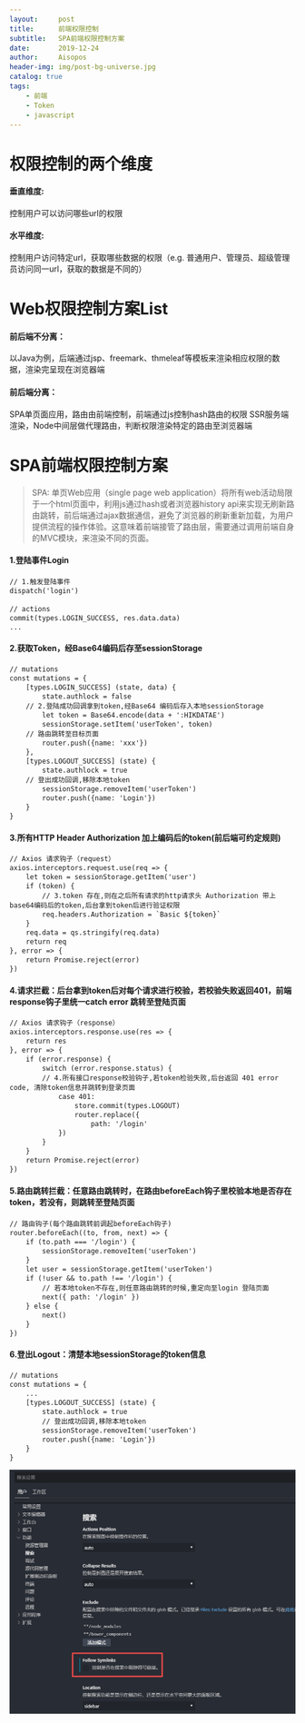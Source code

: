 ```yaml
---
layout:     post
title:      前端权限控制
subtitle:   SPA前端权限控制方案
date:       2019-12-24
author:     Aisopos
header-img: img/post-bg-universe.jpg
catalog: true
tags:
    - 前端
    - Token
    - javascript
---
```


# 权限控制的两个维度

#### 垂直维度: 
控制用户可以访问哪些url的权限
#### 水平维度: 
控制用户访问特定url，获取哪些数据的权限（e.g. 普通用户、管理员、超级管理员访问同一url，获取的数据是不同的）

# Web权限控制方案List

#### 前后端不分离：
以Java为例，后端通过jsp、freemark、thmeleaf等模板来渲染相应权限的数据，渲染完呈现在浏览器端
#### 前后端分离：
SPA单页面应用，路由由前端控制，前端通过js控制hash路由的权限
SSR服务端渲染，Node中间层做代理路由，判断权限渲染特定的路由至浏览器端

# SPA前端权限控制方案

> SPA: 单页Web应用（single page web application）将所有web活动局限于一个html页面中，利用js通过hash或者浏览器history api来实现无刷新路由跳转，前后端通过ajax数据通信，避免了浏览器的刷新重新加载，为用户提供流程的操作体验。这意味着前端接管了路由层，需要通过调用前端自身的MVC模块，来渲染不同的页面。

#### 1.登陆事件Login

    // 1.触发登陆事件
    dispatch('login')
    
    // actions
    commit(types.LOGIN_SUCCESS, res.data.data)
    ...

#### 2.获取Token，经Base64编码后存至sessionStorage

    // mutations
    const mutations = {
        [types.LOGIN_SUCCESS] (state, data) {
            state.authlock = false
        // 2.登陆成功回调拿到token,经Base64 编码后存入本地sessionStorage
            let token = Base64.encode(data + ':HIKDATAE')
            sessionStorage.setItem('userToken', token)
        // 路由跳转至目标页面
            router.push({name: 'xxx'})
        },
        [types.LOGOUT_SUCCESS] (state) {
            state.authlock = true
        // 登出成功回调,移除本地token
            sessionStorage.removeItem('userToken')
            router.push({name: 'Login'})
        }
    }

#### 3.所有HTTP Header Authorization 加上编码后的token(前后端可约定规则)

    // Axios 请求钩子（request）
    axios.interceptors.request.use(req => {
        let token = sessionStorage.getItem('user')     
        if (token) {         
            // 3.token 存在,则在之后所有请求的http请求头 Authorization 带上base64编码后的token,后台拿到token后进行验证权限         
            req.headers.Authorization = `Basic ${token}`     
        }
        req.data = qs.stringify(req.data)     
        return req 
    }, error => {
        return Promise.reject(error) 
    })

#### 4.请求拦截：后台拿到token后对每个请求进行校验，若校验失败返回401，前端response钩子里统一catch error 跳转至登陆页面

    // Axios 请求钩子（response）
    axios.interceptors.response.use(res => {
        return res
    }, error => {
        if (error.response) {
            switch (error.response.status) {
            // 4.所有接口response校验钩子,若token检验失败,后台返回 401 error code, 清除token信息并跳转到登录页面
                case 401:
                    store.commit(types.LOGOUT)
                    router.replace({
                        path: '/login'
                })
            }
        }
        return Promise.reject(error)
    })

#### 5.路由跳转拦截：任意路由跳转时，在路由beforeEach钩子里校验本地是否存在token，若没有，则跳转至登陆页面

    // 路由钩子(每个路由跳转前调起beforeEach钩子)
    router.beforeEach((to, from, next) => {
        if (to.path === '/login') {
            sessionStorage.removeItem('userToken')
        }
        let user = sessionStorage.getItem('userToken')
        if (!user && to.path !== '/login') {
            // 若本地token不存在,则任意路由跳转的时候,重定向至login 登陆页面
            next({ path: '/login' })
        } else {
            next()
        }
    })

#### 6.登出Logout：清楚本地sessionStorage的token信息

    // mutations
    const mutations = {
        ...
        [types.LOGOUT_SUCCESS] (state) {
            state.authlock = true
            // 登出成功回调,移除本地token
            sessionStorage.removeItem('userToken')
            router.push({name: 'Login'})
        }
    }

![Image](https://github.com/wjscml/wjscml.github.io/blob/master/img/vscode-setting.png?raw=true)